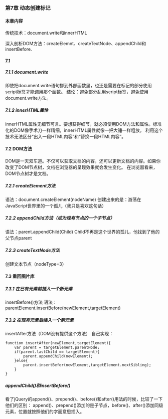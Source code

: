 ### 第7章 动态创建标记
#### 本章内容
传统技术：document.write和innerHTML

深入剖析DOM方法：createElemnt、createTextNode、appendChild和insertBefore.

#### 7.1
##### 7.1.1 document.write
即使把document.write语句挪到外部函数里，也还是需要在标记的<body>部分使用script标签才能调用那个函数。
结论：避免<body>部分乱用script标签，避免使用document.write方法。
##### 7.1.2 innerHTML属性
innerHTML属性无细节可言。要想获得细节，就必须使用DOM方法和属性。标准化的DOM像手术刀一样精细，innerHTML属性就像一把大锤一样粗放。
利用这个技术无法区分“出入一段HTML内容”和“替换一段HTML内容”。

#### 7.2 DOM方法
DOM是一天双车道。不仅可以获取文档的内容，还可以更新文档的内容。如果你改变了DOM节点树，文档在浏览器的呈现效果就会发生变化。
在浏览器看来，DOM节点树才是文档。
##### 7.2.1 createElement方法
语法：document.createElement(nodeName)
创建出来的是：游荡在JavaScript世界里的一个孤儿（我只是喜欢这句话）
##### 7.2.2 appendChild方法（成为现有节点的一个子节点）
语法：parent.appendChild(Child)
Child不再是这个世界的孤儿，他找到了他的父节点parent
##### 7.2.3 createTextNode方法
创建文本节点（nodeType=3）

#### 7.3 重回图片库
##### 7.3.1 在已有元素前插入一个新元素
insertBefore()方法
语法：parentElement.insertBefore(newElement,targetElement)
##### 7.3.2 在现有元素后插入一个新元素
insertAfter方法（DOM没有提供这个方法）
自己实现：
<pre><code>function insertAfter(newElement,targetElement){
	var parent = targetElement.parentNode;
	if(parent.lastChild == targetElement){
		parent.appendChild(newElement);
	}else{
		parent.insertBefor(newElement,targetElement.nextSibling);
	}
}</code></pre>

##### appendChild()和insertBefore()
看了jQuery的append()、prepend()、before()和after()用法的时候，比较了一下他们的区别：
append()、prepend()添加的是子节点，before()、after()添加同级元素，位置就按照他们的字面意思插入。
